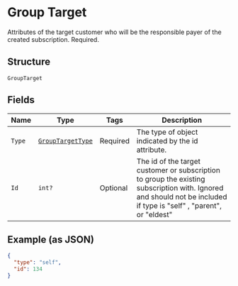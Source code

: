 
# Group Target

Attributes of the target customer who will be the responsible payer of the created subscription. Required.

## Structure

`GroupTarget`

## Fields

| Name | Type | Tags | Description |
|  --- | --- | --- | --- |
| `Type` | [`GroupTargetType`](../../doc/models/group-target-type.md) | Required | The type of object indicated by the id attribute. |
| `Id` | `int?` | Optional | The id of the target customer or subscription to group the existing subscription with. Ignored and should not be included if type is "self" , "parent", or "eldest" |

## Example (as JSON)

```json
{
  "type": "self",
  "id": 134
}
```

